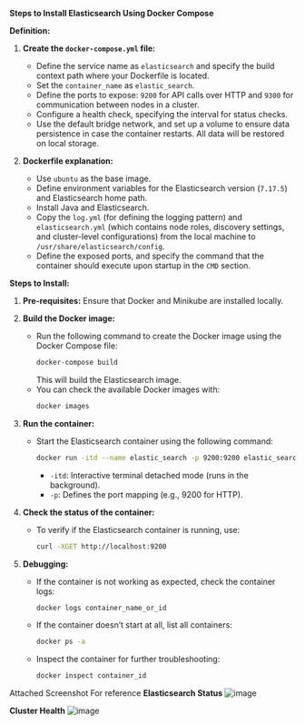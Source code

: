 **Steps to Install Elasticsearch Using Docker Compose**

**Definition:**

1. **Create the `docker-compose.yml` file:**
   - Define the service name as `elasticsearch` and specify the build context path where your Dockerfile is located.
   - Set the `container_name` as `elastic_search`.
   - Define the ports to expose: `9200` for API calls over HTTP and `9300` for communication between nodes in a cluster.
   - Configure a health check, specifying the interval for status checks.
   - Use the default bridge network, and set up a volume to ensure data persistence in case the container restarts. All data will be restored on local storage.

2. **Dockerfile explanation:**
   - Use `ubuntu` as the base image.
   - Define environment variables for the Elasticsearch version (`7.17.5`) and Elasticsearch home path.
   - Install Java and Elasticsearch.
   - Copy the `log.yml` (for defining the logging pattern) and `elasticsearch.yml` (which contains node roles, discovery settings, and cluster-level configurations) from the local machine to `/usr/share/elasticsearch/config`.
   - Define the exposed ports, and specify the command that the container should execute upon startup in the `CMD` section.

**Steps to Install:**

1. **Pre-requisites:**
   Ensure that Docker and Minikube are installed locally.

2. **Build the Docker image:**
   - Run the following command to create the Docker image using the Docker Compose file:
     ```bash
     docker-compose build
     ```
     This will build the Elasticsearch image.
   - You can check the available Docker images with:
     ```bash
     docker images
     ```

3. **Run the container:**
   - Start the Elasticsearch container using the following command:
     ```bash
     docker run -itd --name elastic_search -p 9200:9200 elastic_search:v1
     ```
     - `-itd`: Interactive terminal detached mode (runs in the background).
     - `-p`: Defines the port mapping (e.g., 9200 for HTTP).

4. **Check the status of the container:**
   - To verify if the Elasticsearch container is running, use:
     ```bash
     curl -XGET http://localhost:9200
     ```

5. **Debugging:**
   - If the container is not working as expected, check the container logs:
     ```bash
     docker logs container_name_or_id
     ```
   - If the container doesn’t start at all, list all containers:
     ```bash
     docker ps -a
     ```
   - Inspect the container for further troubleshooting:
     ```bash
     docker inspect container_id
     ```
Attached Screenshot For reference 
**Elasticsearch Status**
         ![image](https://github.com/user-attachments/assets/a37f24e7-db4c-4a3e-9d86-7ae0636c6ca2)
  
**Cluster Health**
        ![image](https://github.com/user-attachments/assets/2201c83a-7f42-4754-be2c-7ce7ff8dbcf0)


